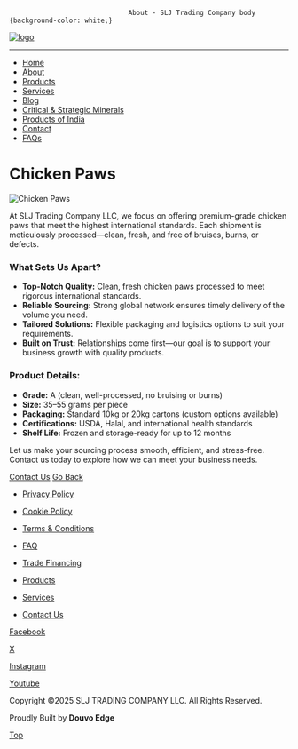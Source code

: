                                   About - SLJ Trading Company body {background-color: white;}

[![logo](https://sljtradingcompany.b-cdn.net/pics/slj-logo.png)](index.html)

* * *

*   [Home](index.html)
*   [About](about.html)
*   [Products](products.html)
*   [Services](services.html)
*   [Blog](blog.html)
*   [Critical & Strategic Minerals](critical-strategic-minerals.html)
*   [Products of India](products-of-india.html)
*   [Contact](contact.html)
*   [FAQs](faq.html)

Chicken Paws
============

![Chicken Paws](https://sljtradingcompany.b-cdn.net/pics/chicken-paws-2.jpg)

At SLJ Trading Company LLC, we focus on offering premium-grade chicken paws that meet the highest international standards. Each shipment is meticulously processed—clean, fresh, and free of bruises, burns, or defects.

### What Sets Us Apart?

*   **Top-Notch Quality:** Clean, fresh chicken paws processed to meet rigorous international standards.
*   **Reliable Sourcing:** Strong global network ensures timely delivery of the volume you need.
*   **Tailored Solutions:** Flexible packaging and logistics options to suit your requirements.
*   **Built on Trust:** Relationships come first—our goal is to support your business growth with quality products.

### Product Details:

*   **Grade:** A (clean, well-processed, no bruising or burns)
*   **Size:** 35–55 grams per piece
*   **Packaging:** Standard 10kg or 20kg cartons (custom options available)
*   **Certifications:** USDA, Halal, and international health standards
*   **Shelf Life:** Frozen and storage-ready for up to 12 months

Let us make your sourcing process smooth, efficient, and stress-free. Contact us today to explore how we can meet your business needs.

[Contact Us](contact.html) [Go Back](index.html#featured-products)

*   [Privacy Policy](privacy.html)
*   [Cookie Policy](cookies.html)
*   [Terms & Conditions](terms.html)
*   [FAQ](faq.html)

*   [Trade Financing](trade-financing.html)
*   [Products](products.html)
*   [Services](services.html)
*   [Contact Us](contact.html)

[Facebook](https://www.facebook.com/indonez)

[X](https://twitter.com/indonez_tw)

[Instagram](https://www.instagram.com/indonez_ig)

[Youtube](#some-link)

Copyright ©2025 SLJ TRADING COMPANY LLC. All Rights Reserved.

Proudly Built by **Douvo Edge**

[Top](#)